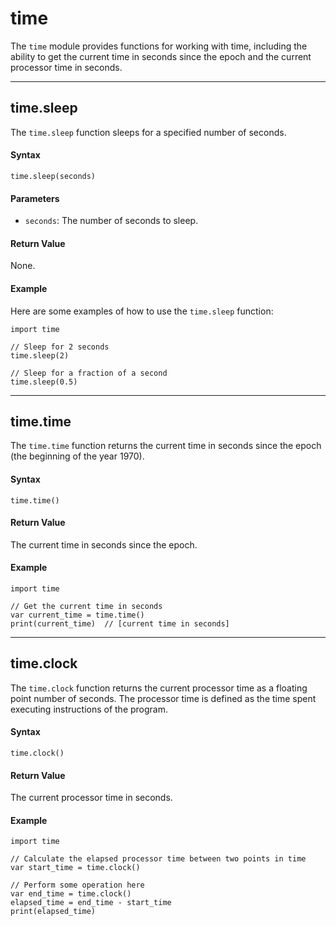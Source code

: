 # time

The `time` module provides functions for working with time, including the ability to get the current time in seconds since the epoch and the current processor time in seconds.

---

## time.sleep

The `time.sleep` function sleeps for a specified number of seconds.

#### Syntax

```tea
time.sleep(seconds)
```

#### Parameters

-   `seconds`: The number of seconds to sleep.

#### Return Value

None.

#### Example

Here are some examples of how to use the `time.sleep` function:

```tea
import time

// Sleep for 2 seconds
time.sleep(2)

// Sleep for a fraction of a second
time.sleep(0.5)
```

---

## time.time

The `time.time` function returns the current time in seconds since the epoch (the beginning of the year 1970).

#### Syntax

```tea
time.time()
```

#### Return Value

The current time in seconds since the epoch.

#### Example

```tea
import time

// Get the current time in seconds
var current_time = time.time()
print(current_time)  // [current time in seconds]
```

---

## time.clock

The `time.clock` function returns the current processor time as a floating point number of seconds. The processor time is defined as the time spent executing instructions of the program.

#### Syntax

```tea
time.clock()
```

#### Return Value

The current processor time in seconds.

#### Example

```tea
import time

// Calculate the elapsed processor time between two points in time
var start_time = time.clock()

// Perform some operation here
var end_time = time.clock()
elapsed_time = end_time - start_time
print(elapsed_time)
```